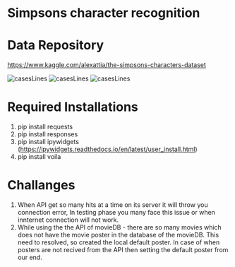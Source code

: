 # Simpsons character recognition
# Data Repository
https://www.kaggle.com/alexattia/the-simpsons-characters-dataset

![casesLines](./output/1.PNG)
![casesLines](./output/2.PNG)
![casesLines](./output/vgg16.PNG)


# Required Installations
1. pip install requests <br>
2. pip install responses
3. pip install ipywidgets (https://ipywidgets.readthedocs.io/en/latest/user_install.html)
4. pip install voila

# Challanges
1. When API get so many hits at a time on its server it will throw you connection error, In testing phase you many face this issue or when innternet connection will not work.
2. While using the the API of movieDB - there are so many movies which does not have the movie poster in the database of the movieDB. This need to resolved, so created the local default poster. In case of when posters are not recived from the API then setting the default poster from our end.
